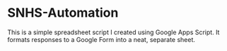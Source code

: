 # SNHS-Automation

This is a simple spreadsheet script I created using Google Apps Script. It formats responses to a Google Form into a neat, separate sheet.
